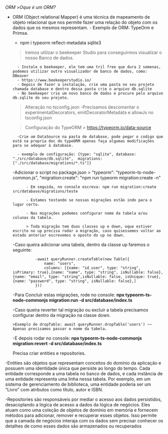 *ORM*
    >*Oque é um ORM?* 

- ORM (Object relational Mapper) é uma técnica de mapeamento de objeto relacional que nos permite fazer uma relação do objeto com os dados que os mesmos representam.
        - Exemplo de ORM: TypeOrm e Primsa.

    - npm i typeorm reflect-metadata sqlite3

    > Iremos utilizar o beekeeper Studio para conseguirmos visualizar o nosso Banco de dados.
  
        - Instale o beekeeper, ele tem uma tril free que dura 2 semenas, podemos utilizar outro visualizador de banco de dados, como: DBeaver
        - https://www.beekeeperstudio.io/ 
        - Depois de fazer a instalação, crie uma pasta no seu projeto chamada database e dentro dessa pasta crie o arquivo db.sqlite
        - No beekeeper crie um novo banco de dados e procure pelo arquivo db.sqlite do seu projeto. 

    >Alteração no tsconfig.json
  -Precisamos descomentar o experimentalDecorators, emitDecoratorMetadata e allowJs no tsconfig.json

    > Configuração do TypeORM 
        > https://typeorm.io/data-source
  
        -Crie um DataSource na pasta de database, pode pegar o codigo que está na propria doc do typeORM apenas faça algumas modificações para se adequar à database.
  
        - exemplo de configuração: {type: "sqlite", database: "./src/database/db.sqlite",  migrations: ["./src/database/migrations/*.ts"]}

  -Adicionar o script no package.json
            >  "typeorm": "typeorm-ts-node-common.js", "migration:create": "npm run typeorm migration:create -n"
  
            - Em seguida, no console escreva: npm run migration:create src/database/migrations/teste
  
            - Estamos testando se nossas migrações estão indo para o lugar certo.
  
            - Nas migrações podemos configurar nome da tabela e/ou colunas da tabela.
  
            > Toda migração tem duas classes up e down, oque estiver escrito no up precisa rodar a migração, caso quisessemos voltar ao estado anterior escrevemos o oposto do up no down.

  -Caso queira adicionar uma tabela, dentro da classe up faremos o seguinte:
  
                -await queryRunner.createTable(new Table({
                    name: "users",
                    columns: [{name: "id_user", type: "string", isPrimary: true},{name: "name", type: "string", isNullable: false},{name: "email", type: "string",isNullable: false, isUnique: true},{name: "password", type: "string", isNullable: false},]
                }))

  -Para Concluir estas migrações, rode no console: **npx typeorm-ts-node-commonjs migration:run -d src/database/index.ts**

  -Caso queira reverter tal migração ou excluir a tabela precisamos configurar dentro da migração na classe down.
  
      >Exemplo de dropTable: await queryRunner.dropTable('users') ~~ Apenas precisamos passar o nome da tabela.
  
  -E depois rodar no console: **npx typeorm-ts-node-commonjs migration:revert -d src/database/index.ts**

  Precisa criar entities e repositories.


-Entities são objetos que representam conceitos do domínio da aplicação e possuem uma identidade única que persiste ao longo do tempo. Cada entidade corresponde a uma tabela no banco de dados, e cada instância de uma entidade representa uma linha nessa tabela. Por exemplo, em um sistema de gerenciamento de biblioteca, uma entidade poderia ser um “Livro” com atributos como título, autor e ISBN.
 
  
-Repositories são responsáveis por mediar o acesso aos dados persistidos, desacoplando a lógica de acesso a dados da lógica de negócios. Eles atuam como uma coleção de objetos de domínio em memória e fornecem métodos para adicionar, remover e recuperar esses objetos. Isso permite que a camada de negócios interaja com os dados sem precisar conhecer os detalhes de como esses dados são armazenados ou recuperados
